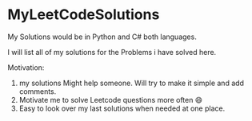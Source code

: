 # MyLeetCodeSolutions

My Solutions would be in Python and C# both languages.

I will list all of my solutions for the Problems i have solved here. 

Motivation: 
  1. my solutions Might help someone. Will try to make it simple and add comments.
  2. Motivate me to solve Leetcode questions more often 😄
  3. Easy to look over my last solutions when needed at one place.
